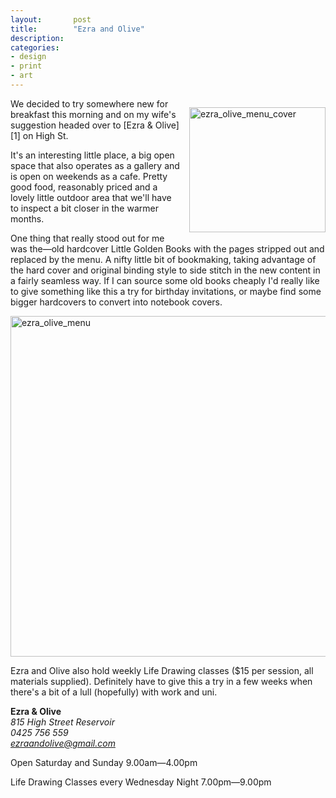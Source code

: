 ```yaml
---
layout:       post
title:        "Ezra and Olive"
description: 
categories:     
- design
- print
- art
---
```


<img style="float:right; padding:1em 0 1em 1em;" alt="ezra_olive_menu_cover" src="{{ site.url}}/img/posts/ezra_olive_image_out.jpg" width="218" height="200" />
We decided to try somewhere new for breakfast this morning and on my wife's suggestion headed over to [Ezra & Olive][1] on High St. 

It's an interesting little place, a big open space that also operates as a gallery and is open on weekends as a cafe. Pretty good food, reasonably priced and a lovely little outdoor area that we'll have to inspect a bit closer in the warmer months. 

One thing that really stood out for me was the&mdash;old hardcover Little Golden Books with the pages stripped out and replaced by the menu. A nifty little bit of bookmaking, taking advantage of the hard cover and original binding style to side stitch in the new content in a fairly seamless way. If I can source some old books cheaply I'd really like to give something like this a try for birthday invitations, or maybe find some bigger hardcovers to convert into notebook covers. 

<img  alt="ezra_olive_menu" src="{{ site.url}}/img/posts/ezra_olive_image.jpg" width="660" height="545" />

Ezra and Olive also hold weekly Life Drawing classes ($15 per session, all materials supplied). Definitely have to give this a try in a few weeks when there's a bit of a lull (hopefully) with work and uni. 

**Ezra & Olive**  
*815 High Street Reservoir*  
*0425 756 559*  
*ezraandolive@gmail.com*  

Open Saturday and Sunday 9.00am&mdash;4.00pm

Life Drawing Classes every Wednesday Night 7.00pm&mdash;9.00pm


[1]:http://ezraandolive.blogspot.com.au/